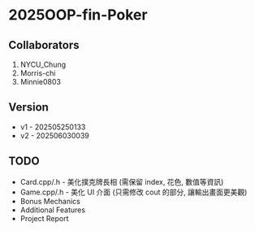 # 2025OOP-fin-Poker

## Collaborators
1. NYCU_Chung
2. Morris-chi
3. Minnie0803

## Version
- v1 - 202505250133
- v2 - 202506030039

## TODO
- Card.cpp/.h - 美化撲克牌長相 (需保留 index, 花色, 數值等資訊)
- Game.cpp/.h - 美化 UI 介面 (只需修改 cout 的部分, 讓輸出畫面更美觀)
- Bonus Mechanics
- Additional Features
- Project Report
